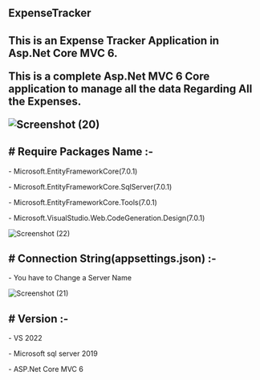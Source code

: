<h2> ExpenseTracker <h2>

<p>This is an Expense Tracker Application  in Asp.Net Core MVC 6.</p>
<p>This is a complete Asp.Net MVC 6 Core application to manage all the data Regarding All the Expenses.</p>

![Screenshot (20)](https://user-images.githubusercontent.com/88702984/212380027-f8d23388-2331-4ea4-8ae9-69a998bb7c7b.png)


<h2># Require Packages Name :-</h2>

<p>- Microsoft.EntityFrameworkCore(7.0.1)</p>
<p>- Microsoft.EntityFrameworkCore.SqlServer(7.0.1)</p>
<p>- Microsoft.EntityFrameworkCore.Tools(7.0.1)</p>
<p>- Microsoft.VisualStudio.Web.CodeGeneration.Design(7.0.1)</p>
  
![Screenshot (22)](https://user-images.githubusercontent.com/88702984/212380326-174af319-3f5f-4dce-aa9b-2226a066634c.png)



<h2># Connection String(appsettings.json) :- </h2>

<p>- You have to Change a Server Name</p>
  
![Screenshot (21)](https://user-images.githubusercontent.com/88702984/212380393-a381eee7-b691-462a-9a23-76bba93b6dbf.png)



<h2># Version :-</h2>

<p>- VS 2022 </p>
<p>- Microsoft sql server 2019</p>
<p>- ASP.Net Core MVC 6</p>
